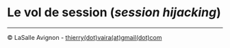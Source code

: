 # Le vol de session (_session hijacking_)

---
©️ LaSalle Avignon - [thierry(dot)vaira(at)gmail(dot)com](thierry.vaira@gmail.com)
